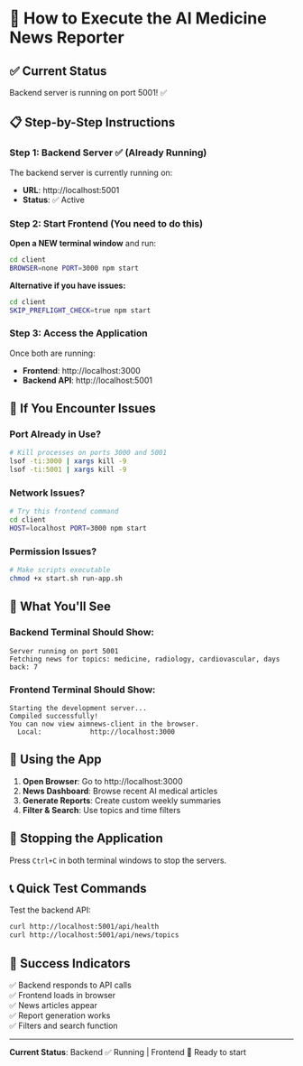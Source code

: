 # 🚀 How to Execute the AI Medicine News Reporter

## ✅ Current Status
Backend server is running on port 5001! ✅

## 📋 Step-by-Step Instructions

### Step 1: Backend Server ✅ (Already Running)
The backend server is currently running on:
- **URL**: http://localhost:5001
- **Status**: ✅ Active

### Step 2: Start Frontend (You need to do this)

**Open a NEW terminal window** and run:

```bash
cd client
BROWSER=none PORT=3000 npm start
```

**Alternative if you have issues:**
```bash
cd client
SKIP_PREFLIGHT_CHECK=true npm start
```

### Step 3: Access the Application

Once both are running:
- **Frontend**: http://localhost:3000
- **Backend API**: http://localhost:5001

## 🔧 If You Encounter Issues

### Port Already in Use?
```bash
# Kill processes on ports 3000 and 5001
lsof -ti:3000 | xargs kill -9
lsof -ti:5001 | xargs kill -9
```

### Network Issues?
```bash
# Try this frontend command
cd client
HOST=localhost PORT=3000 npm start
```

### Permission Issues?
```bash
# Make scripts executable
chmod +x start.sh run-app.sh
```

## 📱 What You'll See

### Backend Terminal Should Show:
```
Server running on port 5001
Fetching news for topics: medicine, radiology, cardiovascular, days back: 7
```

### Frontend Terminal Should Show:
```
Starting the development server...
Compiled successfully!
You can now view aimnews-client in the browser.
  Local:            http://localhost:3000
```

## 🎯 Using the App

1. **Open Browser**: Go to http://localhost:3000
2. **News Dashboard**: Browse recent AI medical articles
3. **Generate Reports**: Create custom weekly summaries
4. **Filter & Search**: Use topics and time filters

## 🛑 Stopping the Application

Press `Ctrl+C` in both terminal windows to stop the servers.

## 📞 Quick Test Commands

Test the backend API:
```bash
curl http://localhost:5001/api/health
curl http://localhost:5001/api/news/topics
```

## 🎉 Success Indicators

✅ Backend responds to API calls  
✅ Frontend loads in browser  
✅ News articles appear  
✅ Report generation works  
✅ Filters and search function  

---

**Current Status**: Backend ✅ Running | Frontend 🔄 Ready to start